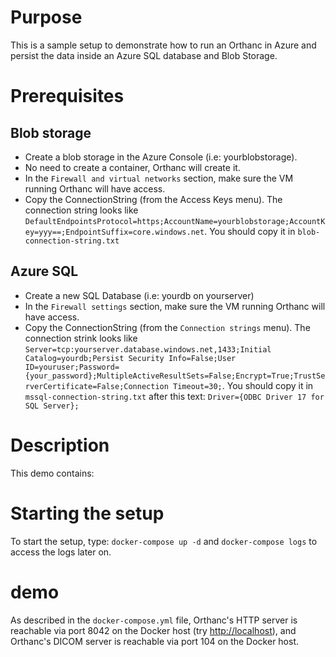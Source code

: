 # Purpose

This is a sample setup to demonstrate how to run an Orthanc in Azure and persist the data inside an Azure SQL database and Blob Storage.

# Prerequisites

## Blob storage

- Create a blob storage in the Azure Console (i.e: yourblobstorage).
- No need to create a container, Orthanc will create it.
- In the `Firewall and virtual networks` section, make sure the VM running Orthanc will have access.
- Copy the ConnectionString (from the Access Keys menu).  The connection string looks like `DefaultEndpointsProtocol=https;AccountName=yourblobstorage;AccountKey=yyy==;EndpointSuffix=core.windows.net`.
  You should copy it in `blob-connection-string.txt`

## Azure SQL

- Create a new SQL Database (i.e: yourdb on yourserver)
- In the `Firewall settings` section, make sure the VM running Orthanc will have access.
- Copy the ConnectionString (from the `Connection strings` menu).  The connection strink looks like `Server=tcp:yourserver.database.windows.net,1433;Initial Catalog=yourdb;Persist Security Info=False;User ID=youruser;Password={your_password};MultipleActiveResultSets=False;Encrypt=True;TrustServerCertificate=False;Connection Timeout=30;`.  You should copy it in `mssql-connection-string.txt` after this text: `Driver={ODBC Driver 17 for SQL Server};`




# Description

This demo contains:

# Starting the setup

To start the setup, type: `docker-compose up -d` and `docker-compose logs` to access the logs later on.

# demo

As described in the `docker-compose.yml` file, Orthanc's HTTP server is
reachable via port 8042 on the Docker host (try
[http://localhost](http://localhost)), and Orthanc's DICOM server is
reachable via port 104 on the Docker host.
